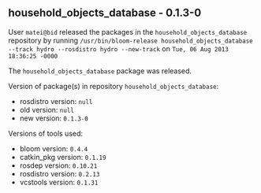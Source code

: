 ## household_objects_database - 0.1.3-0

User `matei@bid` released the packages in the `household_objects_database` repository by running `/usr/bin/bloom-release household_objects_database --track hydro --rosdistro hydro --new-track` on `Tue, 06 Aug 2013 18:36:25 -0000`

The `household_objects_database` package was released.

Version of package(s) in repository `household_objects_database`:
- rosdistro version: `null`
- old version: `null`
- new version: `0.1.3-0`

Versions of tools used:
- bloom version: `0.4.4`
- catkin_pkg version: `0.1.19`
- rosdep version: `0.10.21`
- rosdistro version: `0.2.13`
- vcstools version: `0.1.31`


